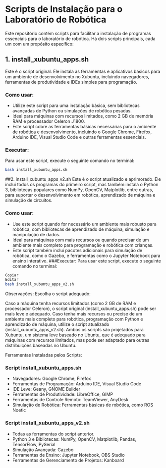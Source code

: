 # Scripts de Instalação para o Laboratório de Robótica

Este repositório contém scripts para facilitar a instalação de programas essenciais para o laboratório de robótica. Há dois scripts principais, cada um com um propósito específico:

## 1. **install_xubuntu_apps.sh**

Este é o script original. Ele instala as ferramentas e aplicativos básicos para um ambiente de desenvolvimento no Xubuntu, incluindo navegadores, ferramentas de produtividade e IDEs simples para programação.

### Como usar:
- Utilize este script para uma instalação básica, sem bibliotecas avançadas de Python ou simulações de robótica pesadas.
- Ideal para máquinas com recursos limitados, como 2 GB de memória RAM e processador Celeron J1800.
- Este script cobre as ferramentas básicas necessárias para o ambiente de robótica e desenvolvimento, incluindo o Google Chrome, Firefox, Arduino IDE, Visual Studio Code e outras ferramentas essenciais.

### Executar:
Para usar este script, execute o seguinte comando no terminal:
```bash
bash install_xubuntu_apps.sh
```
##2. install_xubuntu_apps_v2.sh
Este é o script atualizado e aprimorado. Ele inclui todos os programas do primeiro script, mas também instala o Python 3, bibliotecas populares como NumPy, OpenCV, Matplotlib, entre outras, para suportar o desenvolvimento em robótica, aprendizado de máquina e simulação de circuitos.

### Como usar:
- Use este script quando for necessário um ambiente mais robusto para robótica, com bibliotecas de aprendizado de máquina, simulação e manipulação de dados.
- Ideal para máquinas com mais recursos ou quando precisar de um ambiente mais completo para programação e robótica com crianças.
- Este script também inclui pacotes adicionais para simulação de robótica, como o Gazebo, e ferramentas como o Jupyter Notebook para ensino interativo.
###Executar:
Para usar este script, execute o seguinte comando no terminal:

```bash
Copiar
Editar
bash install_xubuntu_apps_v2.sh
```
Observações:
Escolha o script adequado:

Caso a máquina tenha recursos limitados (como 2 GB de RAM e processador Celeron), o script original (install_xubuntu_apps.sh) pode ser mais leve e adequado.
Caso tenha mais recursos ou precise de um ambiente mais completo para robótica, programação com Python e aprendizado de máquina, utilize o script atualizado (install_xubuntu_apps_v2.sh).
Ambos os scripts são projetados para Xubuntu, um sistema leve baseado no Ubuntu, que é adequado para máquinas com recursos limitados, mas pode ser adaptado para outras distribuições baseadas no Ubuntu.

Ferramentas Instaladas pelos Scripts:
### Script install_xubuntu_apps.sh
- Navegadores: Google Chrome, Firefox
- Ferramentas de Programação: Arduino IDE, Visual Studio Code
- IDE Leve: Geany, GNOME Builder
- Ferramentas de Produtividade: LibreOffice, GIMP
- Ferramentas de Controle Remoto: TeamViewer, AnyDesk
- Simulação de Robótica: Ferramentas básicas de robótica, como ROS Noetic
### Script install_xubuntu_apps_v2.sh
- Todas as ferramentas do script anterior.
- Python 3 e Bibliotecas: NumPy, OpenCV, Matplotlib, Pandas, TensorFlow, PySerial
- Simulação Avançada: Gazebo
- Ferramentas de Ensino: Jupyter Notebook, OBS Studio
- Ferramentas de Gerenciamento de Projetos: Kanboard
